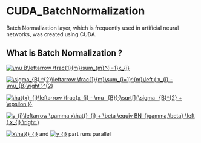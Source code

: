 # CUDA_BatchNormalization

Batch Normalization layer, which is frequently used in artificial neural networks, was created using CUDA.

## What is Batch Normalization ?

<a href="https://www.codecogs.com/eqnedit.php?latex=\mu&space;B\leftarrow&space;\frac{1}{m}\sum_{m}^{i=1}x_{i}" target="_blank"><img src="https://latex.codecogs.com/gif.latex?\mu&space;B\leftarrow&space;\frac{1}{m}\sum_{m}^{i=1}x_{i}" title="\mu B\leftarrow \frac{1}{m}\sum_{m}^{i=1}x_{i}" /></a>

<a href="https://www.codecogs.com/eqnedit.php?latex=\sigma_{B}&space;^{2}\leftarrow&space;\frac{1}{m}\sum_{i=1}^{m}\left&space;(&space;x_{i}&space;-&space;\mu_{B}\right&space;)^{2}" target="_blank"><img src="https://latex.codecogs.com/gif.latex?\sigma_{B}&space;^{2}\leftarrow&space;\frac{1}{m}\sum_{i=1}^{m}\left&space;(&space;x_{i}&space;-&space;\mu_{B}\right&space;)^{2}" title="\sigma_{B} ^{2}\leftarrow \frac{1}{m}\sum_{i=1}^{m}\left ( x_{i} - \mu_{B}\right )^{2}" /></a>

<a href="https://www.codecogs.com/eqnedit.php?latex=\hat{x}_{i}\leftarrow&space;\frac{x_{i}&space;-&space;\mu&space;_{B}}{\sqrt[]{\sigma&space;_{B}^{2}&space;&plus;&space;\epsilon&space;}}" target="_blank"><img src="https://latex.codecogs.com/gif.latex?\hat{x}_{i}\leftarrow&space;\frac{x_{i}&space;-&space;\mu&space;_{B}}{\sqrt[]{\sigma&space;_{B}^{2}&space;&plus;&space;\epsilon&space;}}" title="\hat{x}_{i}\leftarrow \frac{x_{i} - \mu _{B}}{\sqrt[]{\sigma _{B}^{2} + \epsilon }}" /></a>

<a href="https://www.codecogs.com/eqnedit.php?latex=y_{i}\leftarrow&space;\gamma&space;x\hat{}_{i}&space;&plus;&space;\beta&space;\equiv&space;BN_{\gamma,\beta}&space;\left&space;(&space;x_{i}&space;\right&space;)" target="_blank"><img src="https://latex.codecogs.com/gif.latex?y_{i}\leftarrow&space;\gamma&space;x\hat{}_{i}&space;&plus;&space;\beta&space;\equiv&space;BN_{\gamma,\beta}&space;\left&space;(&space;x_{i}&space;\right&space;)" title="y_{i}\leftarrow \gamma x\hat{}_{i} + \beta \equiv BN_{\gamma,\beta} \left ( x_{i} \right )" /></a>

<a href="https://www.codecogs.com/eqnedit.php?latex=x\hat{}_{i}" target="_blank"><img src="https://latex.codecogs.com/gif.latex?x\hat{}_{i}" title="x\hat{}_{i}" /></a> and <a href="https://www.codecogs.com/eqnedit.php?latex=y_{i}" target="_blank"><img src="https://latex.codecogs.com/gif.latex?y_{i}" title="y_{i}" /></a> part runs parallel
